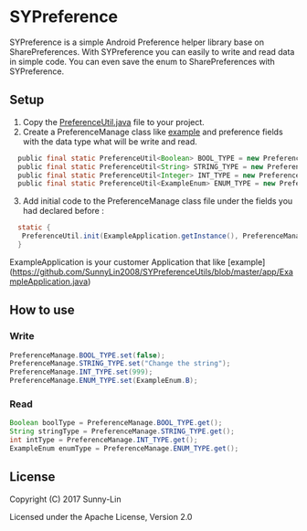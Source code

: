 # SYPreference

SYPreference is a simple Android Preference helper library base on SharePreferences. With SYPreference you can easily to write and read  data in simple code. You can even save the enum to SharePreferences with SYPreference.


## Setup

1. Copy  the [PreferenceUtil.java](https://github.com/SunnyLin2008/SYPreferenceUtils/blob/master/app/PreferenceManage.java) file to your project.
2. Create a PreferenceManage class like [example](https://github.com/SunnyLin2008/SYPreferenceUtils/blob/master/app/PreferenceManage.java) and preference fields with the data type what will be write and read.
```java
  public final static PreferenceUtil<Boolean> BOOL_TYPE = new PreferenceUtil<>(true); //a bool value preference 
  public final static PreferenceUtil<String> STRING_TYPE = new PreferenceUtil<>(""); //a String value preference 
  public final static PreferenceUtil<Integer> INT_TYPE = new PreferenceUtil<>(2); //a int value preference 
  public final static PreferenceUtil<ExampleEnum> ENUM_TYPE = new PreferenceUtil<>(ExampleEnum.A); //a enum value that you declare and want to read and write to the preference.
```
3. Add initial code to the PreferenceManage class file under the fields you had declared before :
```java
  static {
   PreferenceUtil.init(ExampleApplication.getInstance(), PreferenceManage.class);
  }
```
  ExampleApplication is your customer Application that like [example]  (https://github.com/SunnyLin2008/SYPreferenceUtils/blob/master/app/ExampleApplication.java)

## How to use

### Write
```java
PreferenceManage.BOOL_TYPE.set(false);
PreferenceManage.STRING_TYPE.set("Change the string");
PreferenceManage.INT_TYPE.set(999);
PreferenceManage.ENUM_TYPE.set(ExampleEnum.B);
```
### Read
```java
Boolean boolType = PreferenceManage.BOOL_TYPE.get();
String stringType = PreferenceManage.STRING_TYPE.get();
int intType = PreferenceManage.INT_TYPE.get();
ExampleEnum enumType = PreferenceManage.ENUM_TYPE.get();
 ```

## License

Copyright (C) 2017 Sunny-Lin

Licensed under the Apache License, Version 2.0
